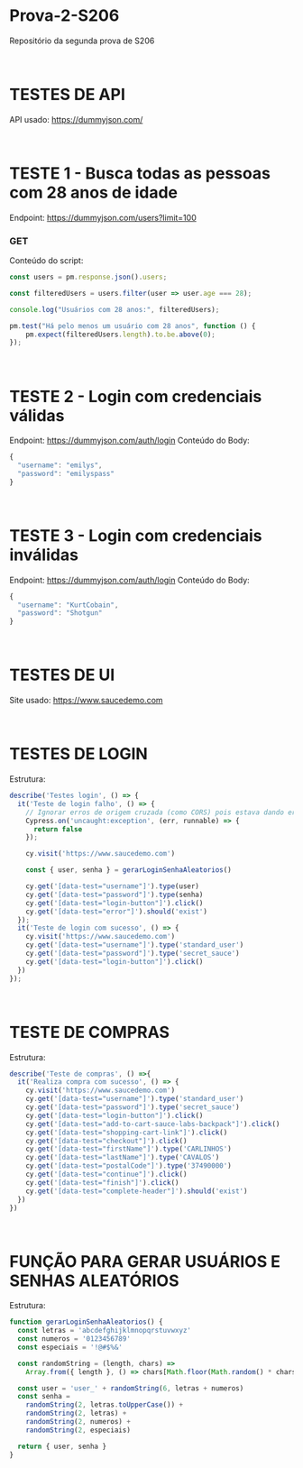 # Prova-2-S206
Repositório da segunda prova de S206

<br>

# TESTES DE API
API usado: https://dummyjson.com/

<br>

# TESTE 1 - Busca todas as pessoas com 28 anos de idade
Endpoint: https://dummyjson.com/users?limit=100
### GET
Conteúdo do script:
```javascript
const users = pm.response.json().users;

const filteredUsers = users.filter(user => user.age === 28);

console.log("Usuários com 28 anos:", filteredUsers);

pm.test("Há pelo menos um usuário com 28 anos", function () {
    pm.expect(filteredUsers.length).to.be.above(0);
});
```

<br>

# TESTE 2 - Login com credenciais válidas
Endpoint: https://dummyjson.com/auth/login
Conteúdo do Body:
```javascript
{
  "username": "emilys",
  "password": "emilyspass"
}
```

<br>

# TESTE 3 - Login com credenciais inválidas
Endpoint: https://dummyjson.com/auth/login
Conteúdo do Body:
```javascript
{
  "username": "KurtCobain",
  "password": "Shotgun"
}
```

<br>

# TESTES DE UI
Site usado: https://www.saucedemo.com

<br>

# TESTES DE LOGIN
Estrutura:
```javascript
describe('Testes login', () => {
  it('Teste de login falho', () => {
    // Ignorar erros de origem cruzada (como CORS) pois estava dando erros em alguns testes
    Cypress.on('uncaught:exception', (err, runnable) => {
      return false
    });

    cy.visit('https://www.saucedemo.com')

    const { user, senha } = gerarLoginSenhaAleatorios()

    cy.get('[data-test="username"]').type(user)
    cy.get('[data-test="password"]').type(senha)
    cy.get('[data-test="login-button"]').click()
    cy.get('[data-test="error"]').should('exist')
  });
  it('Teste de login com sucesso', () => {
    cy.visit('https://www.saucedemo.com')
    cy.get('[data-test="username"]').type('standard_user')
    cy.get('[data-test="password"]').type('secret_sauce')
    cy.get('[data-test="login-button"]').click()
  })
});
```

<br>

# TESTE DE COMPRAS
Estrutura:
```javascript
describe('Teste de compras', () =>{
  it('Realiza compra com sucesso', () => {
    cy.visit('https://www.saucedemo.com')
    cy.get('[data-test="username"]').type('standard_user')
    cy.get('[data-test="password"]').type('secret_sauce')
    cy.get('[data-test="login-button"]').click()
    cy.get('[data-test="add-to-cart-sauce-labs-backpack"]').click()
    cy.get('[data-test="shopping-cart-link"]').click()
    cy.get('[data-test="checkout"]').click()
    cy.get('[data-test="firstName"]').type('CARLINHOS')
    cy.get('[data-test="lastName"]').type('CAVALOS')
    cy.get('[data-test="postalCode"]').type('37490000')
    cy.get('[data-test="continue"]').click()
    cy.get('[data-test="finish"]').click()
    cy.get('[data-test="complete-header"]').should('exist')
  })
})
```

<br>

# FUNÇÃO PARA GERAR USUÁRIOS E SENHAS ALEATÓRIOS
Estrutura:
```javascript
function gerarLoginSenhaAleatorios() {
  const letras = 'abcdefghijklmnopqrstuvwxyz'
  const numeros = '0123456789'
  const especiais = '!@#$%&'

  const randomString = (length, chars) =>
    Array.from({ length }, () => chars[Math.floor(Math.random() * chars.length)]).join('')

  const user = 'user_' + randomString(6, letras + numeros)
  const senha =
    randomString(2, letras.toUpperCase()) +
    randomString(2, letras) +
    randomString(2, numeros) +
    randomString(2, especiais)

  return { user, senha }
}
```

<br>
